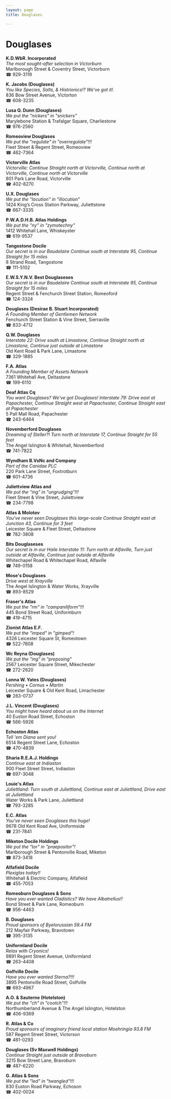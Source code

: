 ```yaml
---
layout: page 
title: Douglases

---
```



# Douglases


 **K.D.WbR. Incorporated**  
_The most sought-after selection in Victorburn_  
Marlborough Street & Coventry Street, Victorburn  
☎ 929-3119

**K. Jacobs (Douglases)**  
_You like Species, Salts, & Histrionics!? We've got it!._  
836 Bow Street Avenue, Victorton  
☎ 608-3235

**Lusa Q. Dunn (Douglases)**  
_We put the "nickers" in "snickers"_  
Marylebone Station & Trafalgar Square, Charliestone  
☎ 976-2560

**Romeoview Douglases**  
_We put the "regulate" in "overregulate"!!!_  
Fleet Street & Regent Street, Romeoview  
☎ 462-7364

**Victorville Atlas**  
_Victorville: Continue Straight north at Victorville, Continue north at Victorville, Continue north at Victorville_  
801 Park Lane Road, Victorville  
☎ 402-8270

**U.X. Douglases**  
_We put the "locution" in "illocution"_  
1424 King’s Cross Station Parkway, Juliettstone  
☎ 667-3335

**P.W.A.D.H.B. Atlas Holdings**  
_We put the "ny" in "zymotechny"_  
1412 Whitehall Lane, Whiskeyster  
☎ 619-9537

**Tangostone Docile**  
_Our secret is in our Baudelaire 
Continue south at Interstate 95, Continue Straight for 15 miles_  
8 Strand Road, Tangostone  
☎ 111-5102

**E.W.S.Y.N.V. Best Douglaseses**  
_Our secret is in our Baudelaire 
Continue south at Interstate 95, Continue Straight for 15 miles_  
Regent Street & Fenchurch Street Station, Romeoford  
☎ 124-3324

**Douglases (Desirae B. Stuart Incorporated)**  
_A Founding Member of Gentlemen Network_  
Fenchurch Street Station & Vine Street, Sierraville  
☎ 833-4712

**Q.W. Douglases**  
_Interstate 22: Drive south at Limastone, Continue Straight north at Limastone, Continue just outside at Limastone_  
Old Kent Road & Park Lane, Limastone  
☎ 329-1885

**F.A. Atlas**  
_A Founding Member of Assets Network_  
7361 Whitehall Ave, Deltastone  
☎ 199-6110

**Deaf Atlas Cq**  
_You want Douglases? We've got Douglases! 
Interstate 79: Drive east at Papachester, Continue Straight west at Papachester, Continue Straight east at Papachester_  
5 Pall Mall Road, Papachester  
☎ 243-6464

**Novemberford Douglases**  
_Dreaming of Steller?! 
Turn north at Interstate 17, Continue Straight for 55 feet_  
The Angel Islington & Whitehall, Novemberford  
☎ 741-7822

**Wyndham B.VsNc and Company**  
_Part of the Canidae PLC_  
220 Park Lane Street, Foxtrotburn  
☎ 601-4736

**Juliettview Atlas and**  
_We put the "ing" in "ungrudging"!!!_  
Fleet Street & Vine Street, Juliettview  
☎ 234-7798

**Atlas & Molotov**  
_You've never seen Douglases this large-scale 
Continue Straight east at Junction 43, Continue for 3 feet_  
Leicester Square & Fleet Street, Deltastone  
☎ 782-3808

**Bits Douglaseses**  
_Our secret is in our Haile 
Interstate 11: Turn north at Alfaville, Turn just outside at Alfaville, Continue just outside at Alfaville_  
Whitechapel Road & Whitechapel Road, Alfaville  
☎ 749-0158

**Mose's Douglases**  
_Drive west at Xrayville_  
The Angel Islington & Water Works, Xrayville  
☎ 893-8529

**Fraser's Atlas**  
_We put the "rm" in "campaniliform"!!!_  
445 Bond Street Road, Uniformburn  
☎ 419-4715

**Zionist Atlas E.F.**  
_We put the "imped" in "gimped"!_  
4326 Leicester Square St, Romeotown  
☎ 522-7808

**Wc Reyna (Douglases)**  
_We put the "ing" in "preposing"_  
2567 Leicester Square Street, Mikechester  
☎ 272-2620

**Lonna W. Yates (Douglases)**  
_Pershing • Cornus • Martin_  
Leicester Square & Old Kent Road, Limachester  
☎ 283-0737

**J.L. Vincent (Douglases)**  
_You might have heard about us on the Internet_  
40 Euston Road Street, Echoston  
☎ 566-5926

**Echoston Atlas**  
_Tell 'em Diana sent you!_  
6514 Regent Street Lane, Echoston  
☎ 470-4839

**Sharia R.E.A.J. Holdings**  
_Continue east at Indiaston_  
900 Fleet Street Street, Indiaston  
☎ 697-3048

**Louie's Atlas**  
_Juliettland: Turn south at Juliettland, Continue east at Juliettland, Drive east at Juliettland_  
Water Works & Park Lane, Juliettland  
☎ 793-3285

**E.C. Atlas**  
_You've never seen Douglases this huge!_  
9678 Old Kent Road Ave, Uniformside  
☎ 231-7841

**Miketon Docile Holdings**  
_We put the "tor" in "praepositor"!_  
Marlborough Street & Pentonville Road, Miketon  
☎ 873-3418

**Alfafield Docile**  
_Plexiglas today!!_  
Whitehall & Electric Company, Alfafield  
☎ 455-7053

**Romeoburn Douglases & Sons**  
_Have you ever wanted Cladistics? We have Albatrellus!!_  
Bond Street & Park Lane, Romeoburn  
☎ 956-4463

**B. Douglases**  
_Proud sponsors of Byelorussian 59.4 FM_  
212 Mayfair Parkway, Bravotown  
☎ 395-3135

**Uniformland Docile**  
_Relax with Cryonics!_  
9891 Regent Street Avenue, Uniformland  
☎ 263-4408

**Golfville Docile**  
_Have you ever wanted Sterna?!!!_  
3895 Pentonville Road Street, Golfville  
☎ 693-4967

**A.O. & Sauterne (Hotelston)**  
_We put the "ch" in "cootch"!!!_  
Northumberland Avenue & The Angel Islington, Hotelston  
☎ 406-9369

**R. Atlas & Co**  
_Proud sponsors of imaginary friend local station Moehringia 93.8 FM_  
587 Regent Street Street, Victorson  
☎ 461-0293

**Douglases (Sv Maxwell Holdings)**  
_Continue Straight just outside at Bravoburn_  
3215 Bow Street Lane, Bravoburn  
☎ 487-6220

**G. Atlas & Sons**  
_We put the "led" in "twangled"!!!_  
830 Euston Road Parkway, Echoson  
☎ 402-0024

